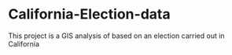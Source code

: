 # California-Election-data
This project is a GIS analysis of based on an election carried out in California
